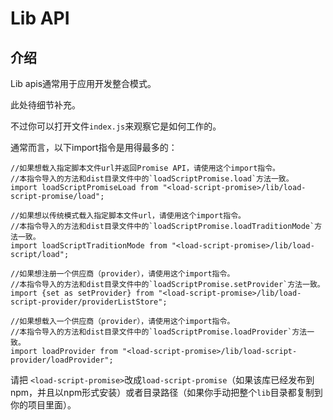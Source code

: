 # Lib API

## 介绍

Lib apis通常用于应用开发整合模式。

此处待细节补充。

不过你可以打开文件`index.js`来观察它是如何工作的。

通常而言，以下import指令是用得最多的：

```
//如果想载入指定脚本文件url并返回Promise API，请使用这个import指令。
//本指令导入的方法和dist目录文件中的`loadScriptPromise.load`方法一致。
import loadScriptPromiseLoad from "<load-script-promise>/lib/load-script-promise/load";

//如果想以传统模式载入指定脚本文件url，请使用这个import指令。
//本指令导入的方法和dist目录文件中的`loadScriptPromise.loadTraditionMode`方法一致。
import loadScriptTraditionMode from "<load-script-promise>/lib/load-script/load";

//如果想注册一个供应商（provider），请使用这个import指令。
//本指令导入的方法和dist目录文件中的`loadScriptPromise.setProvider`方法一致。
import {set as setProvider} from "<load-script-promise>/lib/load-script-provider/providerListStore";

//如果想载入一个供应商（provider），请使用这个import指令。
//本指令导入的方法和dist目录文件中的`loadScriptPromise.loadProvider`方法一致。
import loadProvider from "<load-script-promise>/lib/load-script-provider/loadProvider";

```

请把 `<load-script-promise>`改成`load-script-promise`（如果该库已经发布到npm，并且以npm形式安装）或者目录路径（如果你手动把整个`lib`目录都复制到你的项目里面）。
